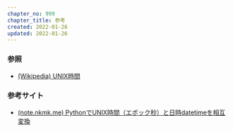 ```yaml
---
chapter_no: 999
chapter_title: 参考
created: 2022-01-26
updated: 2022-01-26
---
```

### 参照
- [(Wikipedia) UNIX時間](https://ja.wikipedia.org/wiki/UNIX%E6%99%82%E9%96%93)

### 参考サイト
- [(note.nkmk.me) PythonでUNIX時間（エポック秒）と日時datetimeを相互変換](https://note.nkmk.me/python-unix-time-datetime/)
